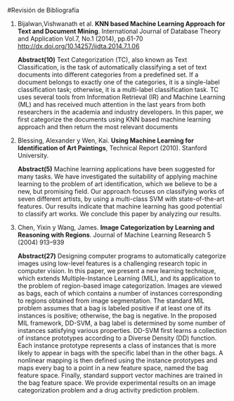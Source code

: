 #Revisión de Bibliografía 
1. Bijalwan,Vishwanath et al.  **KNN based Machine Learning Approach for Text and Document Mining**. 
International Journal of Database Theory and Application
    Vol.7, No.1 (2014), pp.61-70
    http://dx.doi.org/10.14257/ijdta.2014.7.1.06

    **Abstract(10)**
    Text Categorization (TC), also known as Text Classification, is the task of automatically classifying a set of text documents into different categories from a predefined set. If a document belongs to exactly one of the categories, it is a single-label classification task; otherwise, it is a multi-label classification task. TC uses several tools from Information Retrieval (IR) and Machine Learning (ML) and has received much attention in the last years from both researchers in the academia and industry developers. In this paper, we first categorize the documents using KNN based machine learning approach and then return the most relevant documents

2. Blessing,  Alexander y 
 Wen, Kai.
**Using Machine Learning for Identification of Art Paintings**, Technical Report (2010). Stanford University.

    **Abstract(5)**
    Machine learning applications have been suggested for
    many tasks. We have investigated the suitability of applying
    machine learning to the problem of art identification, which
    we believe to be a new, but promising field. Our approach
    focuses on classifying works of seven different artists, by
    using a multi-class SVM with state-of-the-art features. Our
    results indicate that machine learning has good potential to
    classify art works. We conclude this paper by analyzing our
    results.
    
1. Chen, Yixin y Wang, James. **Image Categorization by Learning and Reasoning with Regions**. Journal of Machine Learning Research 5 (2004) 913–939 
    
    **Abstract(27)**
    Designing computer programs to automatically categorize images using low-level features is a challenging
    research topic in computer vision. In this paper, we present a new learning technique, which
    extends Multiple-Instance Learning (MIL), and its application to the problem of region-based image
    categorization. Images are viewed as bags, each of which contains a number of instances
    corresponding to regions obtained from image segmentation. The standard MIL problem assumes
    that a bag is labeled positive if at least one of its instances is positive; otherwise, the bag is negative.
    In the proposed MIL framework, DD-SVM, a bag label is determined by some number of instances
    satisfying various properties. DD-SVM first learns a collection of instance prototypes according
    to a Diverse Density (DD) function. Each instance prototype represents a class of instances that is
    more likely to appear in bags with the specific label than in the other bags. A nonlinear mapping
    is then defined using the instance prototypes and maps every bag to a point in a new feature space,
    named the bag feature space. Finally, standard support vector machines are trained in the bag feature
    space. We provide experimental results on an image categorization problem and a drug activity
    prediction problem.


